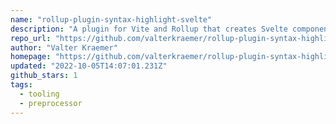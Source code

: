 ```yaml
---
name: "rollup-plugin-syntax-highlight-svelte"
description: "A plugin for Vite and Rollup that creates Svelte components with highlighted code directly from files using Shiki"
repo_url: "https://github.com/valterkraemer/rollup-plugin-syntax-highlight"
author: "Valter Kraemer"
homepage: "https://github.com/valterkraemer/rollup-plugin-syntax-highlight#readme"
updated: "2022-10-05T14:07:01.231Z"
github_stars: 1
tags: 
  - tooling
  - preprocessor
---
```

